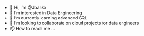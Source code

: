 - 👋 Hi, I’m @Jbankx
- 👀 I’m interested in Data Engineering
- 🌱 I’m currently learning advanced SQL
- 💞️ I’m looking to collaborate on cloud projects for data engineers
- 📫 How to reach me ...

<!---
Jbankx/Jbankx is a ✨ special ✨ repository because its `README.md` (this file) appears on your GitHub profile.
You can click the Preview link to take a look at your changes.
--->
